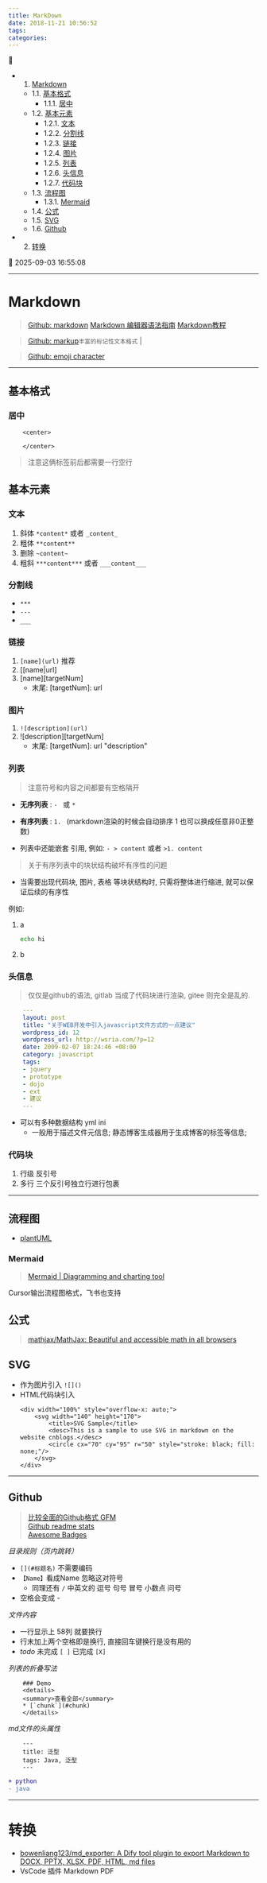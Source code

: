 ```yaml
---
title: MarkDown
date: 2018-11-21 10:56:52
tags: 
categories: 
---
```


💠

- 1. [Markdown](#markdown)
    - 1.1. [基本格式](#基本格式)
        - 1.1.1. [居中](#居中)
    - 1.2. [基本元素](#基本元素)
        - 1.2.1. [文本](#文本)
        - 1.2.2. [分割线](#分割线)
        - 1.2.3. [链接](#链接)
        - 1.2.4. [图片](#图片)
        - 1.2.5. [列表](#列表)
        - 1.2.6. [头信息](#头信息)
        - 1.2.7. [代码块](#代码块)
    - 1.3. [流程图](#流程图)
        - 1.3.1. [Mermaid](#mermaid)
    - 1.4. [公式](#公式)
    - 1.5. [SVG](#svg)
    - 1.6. [Github](#github)
- 2. [转换](#转换)

💠 2025-09-03 16:55:08
****************************************
# Markdown
> [Github: markdown](https://guides.github.com/features/mastering-markdown/) 
> [ Markdown 编辑器语法指南](https://segmentfault.com/markdown)
> [Markdown教程](http://www.markdown.cn/)  

> [Github: markup](https://github.com/github/markup)`丰富的标记性文本格式` |

> [Github: emoji character](https://www.webfx.com/tools/emoji-cheat-sheet/)

**************

## 基本格式
### 居中
```
    <center> 

    </center>
```
> 注意这俩标签前后都需要一行空行

## 基本元素
### 文本
1. 斜体 `*content*` 或者 `_content_`
1. 粗体 `**content**`
1. 删除 `~content~`
1. 粗斜 `***content***` 或者 `___content___`

### 分割线
- `***`
- `---`
- `___`

### 链接
1. `[name](url)` 推荐
1. [[name|url]
1. [name][targetNum]
    - 末尾: [targetNum]: url

### 图片
1. `![description](url)`
1. ![description][targetNum]
    - 末尾: [targetNum]: url "description"

### 列表
> 注意符号和内容之间都要有空格隔开

- **无序列表** : `- ` 或  `* `
- **有序列表** : `1. ` (markdown渲染的时候会自动排序 1 也可以换成任意非0正整数)

- 列表中还能嵌套 引用, 例如: `- > content` 或者 `>1. content`

> 关于有序列表中的块状结构破坏有序性的问题
- 当需要出现代码块, 图片, 表格 等块状结构时, 只需将整体进行缩进, 就可以保证后续的有序性  

例如: 
1. a
    ```sh
    echo hi
    ```
1. b

### 头信息
> 仅仅是github的语法, gitlab 当成了代码块进行渲染, gitee 则完全是乱的.

```yml
    --- 
    layout: post
    title: "关于WEB开发中引入javascript文件方式的一点建议"
    wordpress_id: 12
    wordpress_url: http://wsria.com/?p=12
    date: 2009-02-07 18:24:46 +08:00
    category: javascript
    tags: 
    - jquery
    - prototype
    - dojo
    - ext
    - 建议
    ---
```
- 可以有多种数据结构 yml  ini 
    - 一般用于描述文件元信息; 静态博客生成器用于生成博客的标签等信息;

### 代码块
1. 行级 反引号
1. 多行 三个反引号独立行进行包裹

************************

## 流程图
- [plantUML](http://plantuml.com)

### Mermaid
> [Mermaid | Diagramming and charting tool](https://mermaid.js.org/)  

Cursor输出流程图格式，飞书也支持

## 公式
> [mathjax/MathJax: Beautiful and accessible math in all browsers](https://github.com/mathjax/MathJax)  

## SVG 
- 作为图片引入 `![]()`
- HTML代码块引入
    ```
    <div width="100%" style="overflow-x: auto;"> 
        <svg width="140" height="170">
            <title>SVG Sample</title>
            <desc>This is a sample to use SVG in markdown on the website cnblogs.</desc>
            <circle cx="70" cy="95" r="50" style="stroke: black; fill: none;"/>
        </svg>
    </div>
    ```

************************

## Github 
> [比较全面的Github格式 GFM](https://github.com/guodongxiaren/README)  
> [Github readme stats](https://github.com/anuraghazra/github-readme-stats)  
> [Awesome Badges](https://github.com/Envoy-VC/awesome-badges)  

_目录规则（页内跳转）_

- `[](#标题名)` 不需要编码
- `【Name】`看成Name 忽略这对符号 
    - 同理还有  `/` 中英文的 逗号 句号 冒号 小数点 问号
- 空格会变成 - 

_文件内容_
- 一行显示上 58列 就要换行
- 行末加上两个空格即是换行, 直接回车键换行是没有用的
- *todo* 未完成 `[ ]` 已完成 `[X]`

_列表的折叠写法_
```
    ### Demo
    <details>
    <summary>查看全部</summary>
    * [`chunk`](#chunk)
    </details>
```

_md文件的头属性_
```
    ---
    title: 泛型
    tags: Java, 泛型
    ---
```

```diff
+ python
- java
```

************************

# 转换
- [bowenliang123/md_exporter: A Dify tool plugin to export Markdown to DOCX, PPTX, XLSX, PDF, HTML, md files](https://github.com/bowenliang123/md_exporter)  
- VsCode 插件 Markdown PDF 
